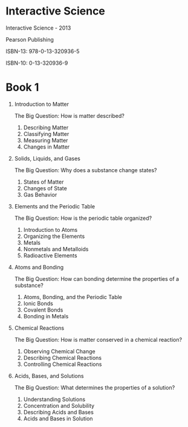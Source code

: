 # Interactive Science

Interactive Science - 2013

Pearson Publishing

ISBN-13: 978-0-13-320936-5

ISBN-10:     0-13-320936-9


# Book 1

1.  Introduction to Matter

    The Big Question: How is matter described?
    1.  Describing Matter
    2.  Classifying Matter
    3.  Measuring Matter
    4.  Changes in Matter

2.  Solids, Liquids, and Gases

    The Big Question: Why does a substance change states?

    1.  States of Matter
    2.  Changes of State
    3.  Gas Behavior

3.  Elements and the Periodic Table

    The Big Question: How is the periodic table organized?

    1.  Introduction to Atoms
    2.  Organizing the Elements
    3.  Metals
    4.  Nonmetals and Metalloids
    5.  Radioactive Elements

4.  Atoms and Bonding

    The Big Question: How can bonding determine the properties of a substance?

    1.  Atoms, Bonding, and the Periodic Table
    2.  Ionic Bonds
    3.  Covalent Bonds
    4.  Bonding in Metals

5.  Chemical Reactions

    The Big Question: How is matter conserved in a chemical reaction?

    1.  Observing Chemical Change
    2.  Describing Chemical Reactions
    3.  Controlling Chemical Reactions

6.  Acids, Bases, and Solutions

    The Big Question: What determines the properties of a solution?

    1.  Understanding Solutions
    2.  Concentration and Solubility
    3.  Describing Acids and Bases
    4.  Acids and Bases in Solution